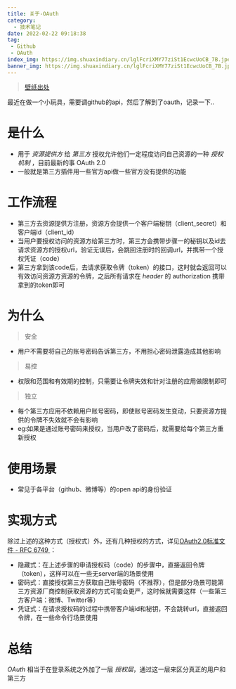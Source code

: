 ```yaml
---
title: 关于-OAuth
category:
  - 技术笔记
date: 2022-02-22 09:18:38
tag:
 - Github
 - OAuth
index_img: https://img.shuaxindiary.cn/lglFcriXMY77ziSt1EcwcUoCB_7B.jpeg
banner_img: https://img.shuaxindiary.cn/lglFcriXMY77ziSt1EcwcUoCB_7B.jpeg
---
```


> [壁纸出处](https://www.zfrontier.com/app/flow/45MLjxYGzzQ9)

最近在做一个小玩具，需要调github的api，然后了解到了oauth，记录一下..

# 是什么

- 用于 *资源提供方* 给 *第三方* 授权允许他们一定程度访问自己资源的一种 *授权机制* ，目前最新的事 OAuth 2.0
- 一般就是第三方插件用一些官方api做一些官方没有提供的功能

# 工作流程

- 第三方去资源提供方注册，资源方会提供一个客户端秘钥（client_secret）和客户端id（client_id）
- 当用户要授权访问的资源方给第三方时，第三方会携带步骤一的秘钥以及id去请求资源方的授权url，验证无误后，会跳回注册时的回调url，并携带一个授权凭证（code）
- 第三方拿到该code后，去请求获取令牌（token）的接口，这时就会返回可以有效访问资源方资源的令牌，之后所有请求在 *header* 的 authorization 携带拿到的token即可

# 为什么

> 安全

- 用户不需要将自己的账号密码告诉第三方，不用担心密码泄露造成其他影响

> 易控

- 权限和范围和有效期的控制，只需要让令牌失效和针对注册的应用做限制即可

> 独立

- 每个第三方应用不依赖用户账号密码，即使账号密码发生变动，只要资源方提供的令牌不失效就不会有影响
- eg:如果是通过账号密码来授权，当用户改了密码后，就需要给每个第三方重新授权

# 使用场景

- 常见于各平台（github、微博等）的open api的身份验证

# 实现方式

除过上述的这种方式（授权式）外，还有几种授权的方式，详见[OAuth2.0标准文件 - RFC 6749 ](https://datatracker.ietf.org/doc/html/rfc6749)：

- 隐藏式：在上述步骤的申请授权码（code）的步骤中，直接返回令牌（token），这样可以在一些无server端的场景使用
- 密码式：直接授权第三方获取自己账号密码（不推荐），但是部分场景可能第三方资源厂商控制获取资源的方式可能会更严，这时候就需要这样（一些第三方客户端：微博、Twitter等）
- 凭证式：在请求授权码的过程中携带客户端id和秘钥，不会跳转url，直接返回令牌，在一些命令行场景使用

# 总结

*OAuth* 相当于在登录系统之外加了一层 *授权层*，通过这一层来区分真正的用户和第三方
